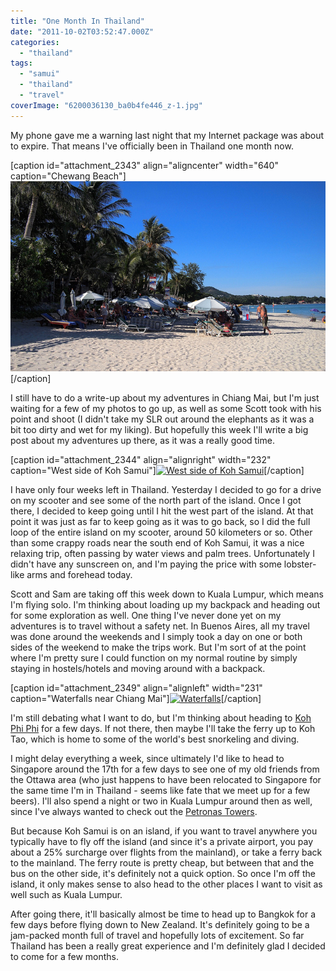 ```yaml
---
title: "One Month In Thailand"
date: "2011-10-02T03:52:47.000Z"
categories: 
  - "thailand"
tags: 
  - "samui"
  - "thailand"
  - "travel"
coverImage: "6200036130_ba0b4fe446_z-1.jpg"
---
```


My phone gave me a warning last night that my Internet package was about to expire. That means I've officially been in Thailand one month now.

\[caption id="attachment\_2343" align="aligncenter" width="640" caption="Chewang Beach"\][![](images/6200036130_ba0b4fe446_z-1.jpg "Chewang Beach")](http://www.migratorynerd.com/wordpress/wp-content/uploads/2011/10/6200036130_ba0b4fe446_z-1.jpg)\[/caption\]

I still have to do a write-up about my adventures in Chiang Mai, but I'm just waiting for a few of my photos to go up, as well as some Scott took with his point and shoot (I didn't take my SLR out around the elephants as it was a bit too dirty and wet for my liking). But hopefully this week I'll write a big post about my adventures up there, as it was a really good time.

\[caption id="attachment\_2344" align="alignright" width="232" caption="West side of Koh Samui"\][![](images/6199523283_03148378a6_z-1-232x350.jpg "West side of Koh Samui")](http://www.migratorynerd.com/wordpress/wp-content/uploads/2011/10/6199523283_03148378a6_z-1.jpg)\[/caption\]

I have only four weeks left in Thailand. Yesterday I decided to go for a drive on my scooter and see some of the north part of the island. Once I got there, I decided to keep going until I hit the west part of the island. At that point it was just as far to keep going as it was to go back, so I did the full loop of the entire island on my scooter, around 50 kilometers or so. Other than some crappy roads near the south end of Koh Samui, it was a nice relaxing trip, often passing by water views and palm trees. Unfortunately I didn't have any sunscreen on, and I'm paying the price with some lobster-like arms and forehead today.

Scott and Sam are taking off this week down to Kuala Lumpur, which means I'm flying solo. I'm thinking about loading up my backpack and heading out for some exploration as well. One thing I've never done yet on my adventures is to travel without a safety net. In Buenos Aires, all my travel was done around the weekends and I simply took a day on one or both sides of the weekend to make the trips work. But I'm sort of at the point where I'm pretty sure I could function on my normal routine by simply staying in hostels/hotels and moving around with a backpack.

\[caption id="attachment\_2349" align="alignleft" width="231" caption="Waterfalls near Chiang Mai"\][![](images/6175818320_92277eb0f9_z-1-231x350.jpg "Waterfalls")](http://www.migratorynerd.com/wordpress/wp-content/uploads/2011/10/6175818320_92277eb0f9_z-1.jpg)\[/caption\]

I'm still debating what I want to do, but I'm thinking about heading to [Koh Phi Phi](http://en.wikipedia.org/wiki/Phi_Phi_Islands) for a few days. If not there, then maybe I'll take the ferry up to Koh Tao, which is home to some of the world's best snorkeling and diving.

I might delay everything a week, since ultimately I'd like to head to Singapore around the 17th for a few days to see one of my old friends from the Ottawa area (who just happens to have been relocated to Singapore for the same time I'm in Thailand - seems like fate that we meet up for a few beers). I'll also spend a night or two in Kuala Lumpur around then as well, since I've always wanted to check out the [Petronas Towers](http://en.wikipedia.org/wiki/Petronas_Towers).

But because Koh Samui is on an island, if you want to travel anywhere you typically have to fly off the island (and since it's a private airport, you pay about a 25% surcharge over flights from the mainland), or take a ferry back to the mainland. The ferry route is pretty cheap, but between that and the bus on the other side, it's definitely not a quick option. So once I'm off the island, it only makes sense to also head to the other places I want to visit as well such as Kuala Lumpur.

After going there, it'll basically almost be time to head up to Bangkok for a few days before flying down to New Zealand. It's definitely going to be a jam-packed month full of travel and hopefully lots of excitement. So far Thailand has been a really great experience and I'm definitely glad I decided to come for a few months.

